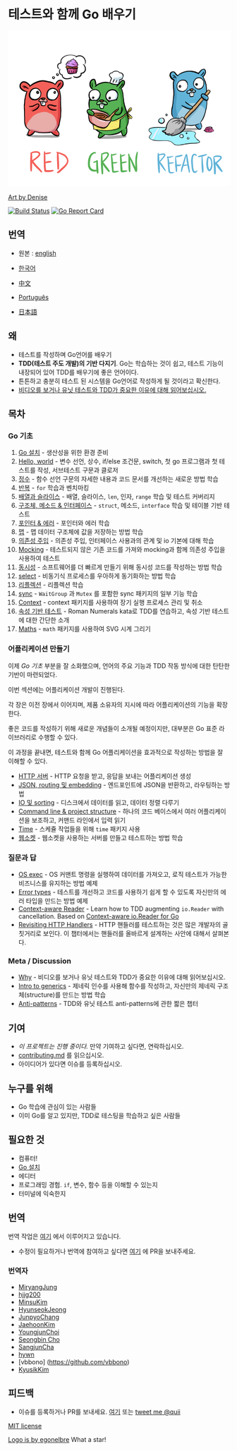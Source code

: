 # 테스트와 함께 Go 배우기

<p align="center">
  <img src="../red-green-blue-gophers-smaller.png" />
</p>

[Art by Denise](https://twitter.com/deniseyu21)

[![Build Status](https://travis-ci.org/quii/learn-go-with-tests.svg?branch=main)](https://travis-ci.org/quii/learn-go-with-tests)
[![Go Report Card](https://goreportcard.com/badge/github.com/quii/learn-go-with-tests)](https://goreportcard.com/report/github.com/quii/learn-go-with-tests)

## 번역

- 원본 : [english](https://quii.gitbook.io/learn-go-with-tests/)

- [한국어](https://miryang.gitbook.io/learn-go-with-tests)
- [中文](https://studygolang.gitbook.io/learn-go-with-tests)
- [Português](https://larien.gitbook.io/aprenda-go-com-testes/)
- [日本語](https://andmorefine.gitbook.io/learn-go-with-tests/)

## 왜

* 테스트를 작성하며 Go언어를 배우기
* **TDD(테스트 주도 개발)의 기반 다지기**. Go는 학습하는 것이 쉽고, 테스트 기능이 내장되어 있어 TDD를 배우기에 좋은 언어이다.
* 튼튼하고 충분히 테스트 된 시스템을 Go언어로 작성하게 될 것이라고 확신한다.
* [비디오를 보거나 유닛 테스트와 TDD가 중요한 이유에 대해 읽어보십시오.](why.md)

## 목차

### Go 기초

1. [Go 설치](install-go.md) - 생산성을 위한 환경 준비
2. [Hello, world](hello-world.md) - 변수 선언, 상수, if/else 조건문, switch, 첫 go 프로그램과 첫 테스트를 작성, 서브테스트 구문과 클로저
3. [정수](integers.md) - 함수 선언 구문의 자세한 내용과 코드 문서를 개선하는 새로운 방법 학습
4. [반복](iteration.md) - `for` 학습과 벤치마킹
5. [배열과 슬라이스](arrays-and-slices.md) - 배열, 슬라이스, `len`, 인자, `range` 학습 및 테스트 커버리지
6. [구조체, 메소드 & 인터페이스](structs-methods-and-interfaces.md) - `struct`, 메소드, `interface` 학습 및 테이블 기반 테스트
7. [포인터 & 에러](pointers-and-errors.md) - 포인터와 에러 학습
8. [맵](maps.md) - 맵 데이터 구조체에 값을 저장하는 방법 학습
9. [의존성 주입](dependency-injection.md) - 의존성 주입, 인터페이스 사용과의 관계 및 io 기본에 대해 학습
10. [Mocking](mocking.md) - 테스트되지 않은 기존 코드를 가져와 mocking과 함께 의존성 주입을 사용하여 테스트
11. [동시성](concurrency.md) - 소프트웨어를 더 빠르게 만들기 위해 동시성 코드를 작성하는 방법 학습
12. [select](select.md) - 비동기식 프로세스를 우아하게 동기화하는 방법 학습
13. [리플렉션](reflection.md) - 리플렉션 학습
13. [sync](sync.md) - `WaitGroup` 과 `Mutex` 를 포함한 sync 패키지의 일부 기능 학습
13. [Context](context.md) - context 패키지를 사용하여 장기 실행 프로세스 관리 및 취소
14. [속성 기반 테스트](roman-numerals.md) - Roman Numerals kata로 TDD를 연습하고, 속성 기반 테스트에 대한 간단한 소개
15. [Maths](math.md) - `math` 패키지를 사용하여 SVG 시계 그리기

### 어플리케이션 만들기

이제 _Go 기초_ 부분을 잘 소화했으며, 언어의 주요 기능과 TDD 작동 방식에 대한 탄탄한 기반이 마련되었다.

이번 섹션에는 어플리케이션 개발이 진행된다.

각 장은 이전 장에서 이어지며, 제품 소유자의 지시에 따라 어플리케이션의 기능을 확장한다.

좋은 코드를 작성하기 위해 새로운 개념들이 소개될 예정이지만, 대부분은 Go 표준 라이브러리로 수행할 수 있다.

이 과정을 끝내면, 테스트와 함께 Go 어플리케이션을 효과적으로 작성하는 방법을 잘 이해할 수 있다.

* [HTTP 서버](http-server.md) - HTTP 요청을 받고, 응답을 보내는 어플리케이션 생성
* [JSON, routing 및 embedding](json.md) - 엔드포인트에 JSON을 반환하고, 라우팅하는 방법
* [IO 및 sorting](io.md) - 디스크에서 데이터를 읽고, 데이터 정렬 다루기
* [Command line & project structure](command-line.md) - 하나의 코드 베이스에서 여러 어플리케이션을 보조하고, 커맨드 라인에서 입력 읽기
* [Time](time.md) - 스케쥴 작업들을 위해 `time` 패키지 사용
* [웹소켓](websockets.md) - 웹소켓을 사용하는 서버를 만들고 테스트하는 방법 학습

### 질문과 답

* [OS exec](os-exec.md) - OS 커맨트 명령을 실행하여 데이터를 가져오고, 로직 테스트가 가능한 비즈니스를 유지하는 방법 예제
* [Error types](error-types.md) - 테스트를 개선하고 코드를 사용하기 쉽게 할 수 있도록 자신만의 에러 타입을 만드는 방법 예제
* [Context-aware Reader](context-aware-reader.md) - Learn how to TDD augmenting `io.Reader` with cancellation. Based on [Context-aware io.Reader for Go](https://pace.dev/blog/2020/02/03/context-aware-ioreader-for-golang-by-mat-ryer)
* [Revisiting HTTP Handlers](http-handlers-revisited.md) - HTTP 핸들러를 테스트하는 것은 많은 개발자의 골칫거리로 보인다. 이 챕터에서는 핸들러를 올바르게 설계하는 사안에 대해서 살펴본다.

### Meta / Discussion

* [Why](why.md) - 비디오를 보거나 유닛 테스트와 TDD가 중요한 이유에 대해 읽어보십시오.
* [Intro to generics](intro-to-generics.md) - 제네릭 인수를 사용해 함수를 작성하고, 자신만의 제네릭 구조체(structure)를 만드는 방법 학습
* [Anti-patterns](anti-patterns.md) - TDD와 유닛 테스트 anti-patterns에 관한 짧은 챕터

## 기여

* _이 프로젝트는 진행 중이다._ 만약 기여하고 싶다면, 연락하십시오.
* [contributing.md](https://github.com/quii/learn-go-with-tests/tree/842f4f24d1f1c20ba3bb23cbc376c7ca6f7ca79a/contributing.md) 를 읽으십시오.
* 아이디어가 있다면 이슈를 등록하십시오.

## 누구를 위해

* Go 학습에 관심이 있는 사람들
* 이미 Go를 알고 있지만, TDD로 테스팅을 학습하고 싶은 사람들

## 필요한 것

* 컴퓨터!
* [Go 설치](https://golang.org/)
* 에디터
* 프로그래밍 경험. `if`, 변수, 함수 등을 이해할 수 있는지
* 터미널에 익숙한지

## 번역

번역 작업은 [여기](https://github.com/MiryangJung/learn-go-with-tests-ko) 에서 이루어지고 있습니다.

* 수정이 필요하거나 번역에 참여하고 싶다면 [여기](https://github.com/MiryangJung/learn-go-with-tests-ko) 에 PR을 보내주세요.

### 번역자

- [MiryangJung](https://github.com/miryangjung)
- [hjjg200](https://github.com/hjjg200)
- [MinsuKim](https://github.com/alstn2468)
- [HyunseokJeong](https://github.com/nicewook)
- [JunpyoChang](https://github.com/changjunpyo)
- [JaehoonKim](https://github.com/jaehoonn)
- [YoungjunChoi](https://github.com/WHYjun)
- [Seongbin Cho](https://github.com/chobobdev)
- [SangjunCha](https://github.com/SangjunCha-dev)
- [hywn](https://github.com/14hhan)
- [vbbono] (https://github.com/vbbono)
- [KyusikKim](https://github.com/zajann)


## 피드백

* 이슈를 등록하거나 PR를 보내세요. [여기](https://github.com/quii/learn-go-with-tests) 또는 [tweet me @quii](https://twitter.com/quii)

[MIT license](LICENSE.md)

[Logo is by egonelbre](https://github.com/egonelbre) What a star!

